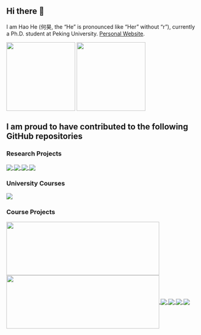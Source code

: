 ## Hi there 👋

I am Hao He (何昊, the “He” is pronounced like “Her” without “r”), currently a Ph.D. student at Peking University. [Personal Website](https://hehao98.github.io/).

<a>
  <img align="center" height="180" src="https://github-readme-stats.vercel.app/api?username=hehao98&count_private=true&show_icons=true" />
</a>
<a">
  <img align="center" height="180" src="https://github-readme-stats.vercel.app/api/top-langs/?username=hehao98&layout=compact&hide=html&langs_count=8" />
</a>

## I am proud to have contributed to the following GitHub repositories

### Research Projects

<a href="https://github.com/anuraghazra/github-readme-stats">
  <img align="center" src="https://github-readme-stats.vercel.app/api/pin/?username=osslab-pku&repo=gfi-bot&show_owner=true" />
</a>
<a href="https://github.com/anuraghazra/github-readme-stats">
  <img align="center" src="https://github-readme-stats.vercel.app/api/pin/?username=mcxwx123&repo=RecGFI&show_owner=true" />
</a>
<a href="https://github.com/anuraghazra/github-readme-stats">
  <img align="center" src="https://github-readme-stats.vercel.app/api/pin/?username=hehao98&repo=LibraryMigration&show_owner=true" />
</a>
<a href="https://github.com/anuraghazra/github-readme-stats">
  <img align="center" src="https://github-readme-stats.vercel.app/api/pin/?username=hehao98&repo=MigrationHelper&show_owner=true" />
</a>

### University Courses

<a href="https://github.com/anuraghazra/github-readme-stats">
  <img align="center" src="https://github-readme-stats.vercel.app/api/pin/?username=osslab-pku&repo=OSSDevelopment&show_owner=true" />
</a>

### Course Projects

<a href="https://github.com/anuraghazra/github-readme-stats">
  <img align="center" width="400" height="140" src="https://github-readme-stats.vercel.app/api/pin/?username=hehao98&repo=RISCV-Simulator&show_owner=true" />
</a>
<a href="https://github.com/anuraghazra/github-readme-stats">
  <img align="center" width="400" height="140" src="https://github-readme-stats.vercel.app/api/pin/?username=hehao98&repo=PointerAnalysis&show_owner=true" />
</a>
<a href="https://github.com/anuraghazra/github-readme-stats">
  <img align="center" src="https://github-readme-stats.vercel.app/api/pin/?username=hehao98&repo=SNN-Balancing&show_owner=true" />
</a>
<a href="https://github.com/anuraghazra/github-readme-stats">
  <img align="center" src="https://github-readme-stats.vercel.app/api/pin/?username=hehao98&repo=QualityCampusTheGame&show_owner=true" />
</a>
<a href="https://github.com/anuraghazra/github-readme-stats">
  <img align="center" src="https://github-readme-stats.vercel.app/api/pin/?username=hehao98&repo=ShootGame&show_owner=true" />
</a>
<a href="https://github.com/anuraghazra/github-readme-stats">
  <img align="center" src="https://github-readme-stats.vercel.app/api/pin/?username=hehao98&repo=WaterRendering&show_owner=true" />
</a>


